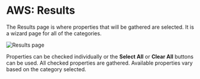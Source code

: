 # AWS: Results

The Results page is where properties that will be gathered are selected. It is a wizard page for all of the categories.

![Results page](/img/product_docs/accessanalyzer/enterpriseauditor/admin/datacollector/adinventory/results.png)

Properties can be checked individually or the __Select All__ or __Clear All__ buttons can be used. All checked properties are gathered. Available properties vary based on the category selected.
